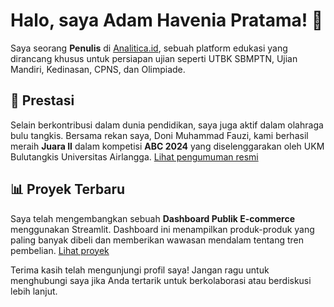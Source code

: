 # Halo, saya Adam Havenia Pratama! 👋

Saya seorang **Penulis** di [Analitica.id](https://www.signalhire.com/companies/analitica-id), sebuah platform edukasi yang dirancang khusus untuk persiapan ujian seperti UTBK SBMPTN, Ujian Mandiri, Kedinasan, CPNS, dan Olimpiade.

## 🏸 Prestasi

Selain berkontribusi dalam dunia pendidikan, saya juga aktif dalam olahraga bulu tangkis. Bersama rekan saya, Doni Muhammad Fauzi, kami berhasil meraih **Juara II** dalam kompetisi **ABC 2024** yang diselenggarakan oleh UKM Bulutangkis Universitas Airlangga. [Lihat pengumuman resmi](https://www.instagram.com/bulutangkisunair/p/C89VvM_p2kZ/)

## 📊 Proyek Terbaru

Saya telah mengembangkan sebuah **Dashboard Publik E-commerce** menggunakan Streamlit. Dashboard ini menampilkan produk-produk yang paling banyak dibeli dan memberikan wawasan mendalam tentang tren pembelian. [Lihat proyek](https://tugasdicodingadam.streamlit.app/)


Terima kasih telah mengunjungi profil saya! Jangan ragu untuk menghubungi saya jika Anda tertarik untuk berkolaborasi atau berdiskusi lebih lanjut.
